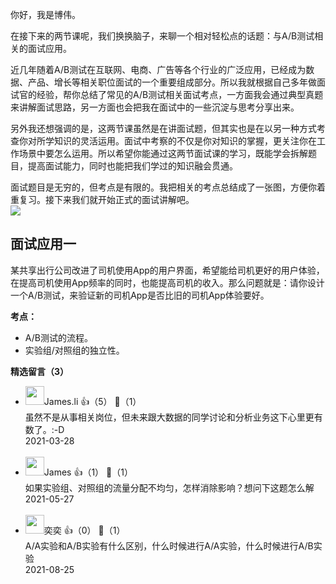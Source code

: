 你好，我是博伟。

在接下来的两节课呢，我们换换脑子，来聊一个相对轻松点的话题：与A/B测试相关的面试应用。

近几年随着A/B测试在互联网、电商、广告等各个行业的广泛应用，已经成为数据、产品、增长等相关职位面试的一个重要组成部分。所以我就根据自己多年做面试官的经验，帮你总结了常见的A/B测试相关面试考点，一方面我会通过典型真题来讲解面试思路，另一方面也会把我在面试中的一些沉淀与思考分享出来。

另外我还想强调的是，这两节课虽然是在讲面试题，但其实也是在以另一种方式考查你对所学知识的灵活运用。面试中考察的不仅是你对知识的掌握，更关注你在工作场景中要怎么运用。所以希望你能通过这两节面试课的学习，既能学会拆解题目，提高面试能力，同时也能把我们学过的知识融会贯通。

面试题目是无穷的，但考点是有限的。我把相关的考点总结成了一张图，方便你着重复习。接下来我们就开始正式的面试讲解吧。  
![](https://static001.geekbang.org/resource/image/3b/b6/3b83b40462ea671e5b42d16cfd08cab6.png?wh=8000%2A4017)

## 面试应用一

某共享出行公司改进了司机使用App的用户界面，希望能给司机更好的用户体验，在提高司机使用App频率的同时，也能提高司机的收入。那么问题就是：请你设计一个A/B测试，来验证新的司机App是否比旧的司机App体验要好。

**考点：**

- A/B测试的流程。
- 实验组/对照组的独立性。
<div><strong>精选留言（3）</strong></div><ul>
<li><img src="https://static001.geekbang.org/account/avatar/00/13/ba/70/25e97310.jpg" width="30px"><span>James.li</span> 👍（5） 💬（1）<div>虽然不是从事相关岗位，但未来跟大数据的同学讨论和分析业务这下心里更有数了。:-D</div>2021-03-28</li><br/><li><img src="https://static001.geekbang.org/account/avatar/00/28/48/05/4c0e64c5.jpg" width="30px"><span>James</span> 👍（1） 💬（1）<div>如果实验组、对照组的流量分配不均匀，怎样消除影响？想问下这题怎么解</div>2021-05-27</li><br/><li><img src="" width="30px"><span>奕奕</span> 👍（0） 💬（1）<div>A&#47;A实验和A&#47;B实验有什么区别，什么时候进行A&#47;A实验，什么时候进行A&#47;B实验</div>2021-08-25</li><br/>
</ul>